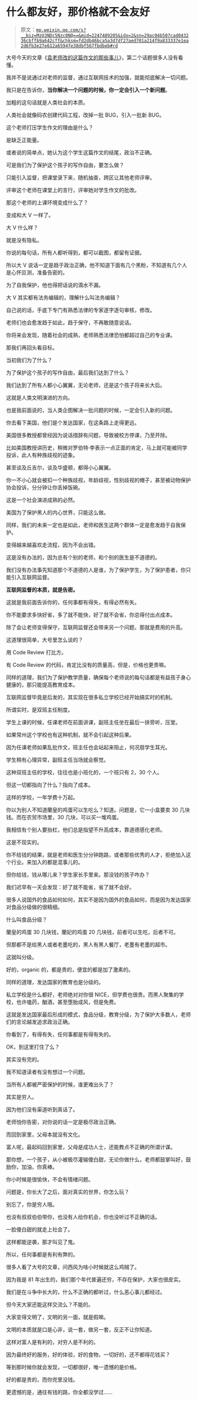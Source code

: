 # 什么都友好，那价格就不会友好

> 原文：[`mp.weixin.qq.com/s?__biz=MzU3NDc5Nzc0NQ==&mid=2247489205&idx=2&sn=29ac04b507cad043236cbffb9a642cff&chksm=fd2db46bca5a3d7df27aed701a214f9a833337e1ea2d6fb3e27e612a6594fe38dbf567fbdbeb#rd`](http://mp.weixin.qq.com/s?__biz=MzU3NDc5Nzc0NQ==&mid=2247489205&idx=2&sn=29ac04b507cad043236cbffb9a642cff&chksm=fd2db46bca5a3d7df27aed701a214f9a833337e1ea2d6fb3e27e612a6594fe38dbf567fbdbeb#rd)

大号今天的文章《[袁老师改的这篇作文的那些事儿](https://mp.weixin.qq.com/s?__biz=MzU0MjYwNDU2Mw==&mid=2247490085&idx=2&sn=7c37327fd1798aa6ae39c8bd4ae52872&chksm=fb197659cc6eff4f1ef4d86c532b89221347b015766142824ae0fa04955a1e2a0257b9fb2f30&token=343191887&lang=zh_CN&scene=21#wechat_redirect)》，第二个话题很多人没有看懂。

我并不是说通过对老师的监督，通过互联网技术的加强，就能彻底解决一切问题。 

我只是在告诉你，**当你解决一个问题的时候，你一定会引入一个新问题**。

加粗的这句话就是人类社会的本质。 

人类社会就像码农创建代码工程，改掉一批 BUG，引入一批新 BUG。

这个老师打压学生作文的理由是什么？ 

是缺乏正能量。

或者说的简单点，她认为这个学生这篇作文的结尾，政治不正确。 

可是我们为了保护这个孩子的写作自由，要怎么做？ 

只能引入监督，把课堂录下来，随机抽查，跨区让其他老师评审。

评审这个老师在课堂上的言行，评审她对学生作文的批改。

那这个老师的上课环境变成什么了？ 

变成和大 V 一样了。

大 V 什么样？

就是没有隐私。

你说的每句话，所有人都听得到，都可以截图，都留有证据。 

所以大 V 说话一定是趋于政治正确，他不知道下面有几个黑粉，不知道有几个人是心怀叵测，准备告密的。 

为了自我保护，他也得把话说的滴水不漏。

大 V 其实都有法务编辑的，理解什么叫法务编辑？ 

自己说的话，手底下专门有熟悉法律的专家逐字逐句审核，修改。

老师们也会愈发趋于如此，趋于保守，不再敢随意说话。 

你将来会发现，随着社会的成熟，老师熟悉法律恐怕都超过自己的专业课。 

那我们再回头看目标。 

当初我们为了什么？

为了保护这个孩子的写作自由，最后我们达到了什么？

我们达到了所有人都小心翼翼，无论老师，还是这个孩子将来长大后。

这就是人类文明演进的方向。 

也是我前面说的，当人类企图解决一批问题的时候，一定会引入新的问题。

你去看下美国，他们是个发达国家，在这条路上走得更远。

美国很多教授都曾经因为说话措辞有问题，导致被校方停课，乃至开除。 

比如美国教授讲历史，稍微对罗伯特·李表示一点正面的肯定，马上就可能被同学投诉，此人有种族歧视的迹象。

甚至谈及丘吉尔，谈及华盛顿，都得小心翼翼。

你一不小心就会被扣一个种族歧视，年龄歧视，性别歧视的帽子，甚至被动物保护协会投诉，分分钟让你丢掉饭碗。 

这是一个社会演进成熟的必然。 

美国为了保护黑人的内心世界，只能这么做。

同样，我们的未来一定也是如此，老师和医生这两个群体一定是愈发趋于自我保护。

变得越来越喜欢走流程，因为不会出错。 

这是没有办法的，因为总有个别的老师，和个别的医生是不道德的。 

我们没有办法事先知道那个不道德的人是谁，为了保护学生，为了保护患者，你只能引入互联网监督。

**互联网监督的本质，就是告密。**

这就是我前面告诉你的，任何事都有得失，有得必然有失。 

你不能要求多快好省，多了就不能快，好了就不会省，你总得付出点成本。

除了会让老师变得保守，互联网监督还会带来另一个问题，那就是费用的升高。

这道理很简单，大号里怎么谈的？ 

用 Code Review 打比方。

有 Code Review 的代码，肯定比没有的质量高，但是，价格也更贵嘛。

同样的道理，我们为了保护教学质量，确保每个老师说的每句话都是有益孩子身心健康的，那只能提高教育成本。 

互联网监督毕竟是后发的，其实现在很多私立学校已经开始搞实时的机制。

所谓实时，是双班主任制度。

学生上课的时候，任课老师在前面讲课，副班主任坐在最后一排旁听，压堂。 

如果常州这个学校也有这种机制，就不会引起这种后果。

因为任课老师如果乱批作文，班主任也会站起来阻止，何况扇学生耳光。

学生稍有心理异常，副班主任当场就会察觉。

这种双班主任的学校，往往也是小班化的，一个班只有 2，30 个人。 

但这一切都指向了什么？指向了成本。 

这样的学校，一年学费十万起。

你以为别人不知道蘭皇的鸡蛋可以生吃么？知道。问题是，它一小盒要卖 30 几块钱。而在农贸市场里，30 几块，可以买一堆鸡蛋。

我相信有个别人要抬杠，他们总是指望不升高成本，靠道德感化老师。

这是不现实的。

你不给钱的结果，就是老师和医生分分钟跑路，或者那些优秀的人才，拒绝加入这个行业。来加入的都是混事儿的。

但你给钱，钱从哪儿来？学生家长手里来。那没钱的孩子咋办？

我们迟早有一天会发现：好了就不能省，省了就不会好。 

很多人说国外的食品如何如何，其实不是因为国外的食品如何，而是因为发达国家对食品分级做的很精细。

什么叫食品分级？

蘭皇的鸡蛋 30 几块钱，蘭妃的鸡蛋 20 几块钱，前者可以生吃，后者不可。

但那都不是给黑人或者老墨吃的，黑人有黑人餐厅，老墨有老墨的超市。 

这就叫分级。 

好的，organic 的，都是贵的，便宜的都是加了激素的。

同样的道理，发达国家的教育也是分级的。 

私立学校是什么都好，老师绝对对你很 NICE，但学费也很贵。而黑人聚集的学校，也许嗑药，酗酒，甚至堕胎成风，但是免费。 

这就是发达国家最后形成的模式，食品分级，教育分级，为了保护大多数人，老师们的言论越发追求政治正确。 

你看到了，有得有失，任何事都是有得有失的。 

OK，到这里打住了么？

其实没有完的。

我不知道读者有没有想过一个问题。

当所有人都被严密保护的时候，谁更难出头了？ 

其实是穷人。

因为他们没有渠道听到真话了。 

老师怕你告密，对你说的话一定是极尽政治正确。 

而回到家里，父母本就没有文化。

富人呢，最起码回到家里，父母是成功人士，还能教点不正确的所谓计谋。 

那你想，一个孩子，从小被极尽灌输傻白甜，无论你做什么，老师都鼓掌叫好，鼓励你，加油，你真棒。 

你小时候是很愉快，不会有情绪问题。 

问题是，你长大了之后，面对真实的世界，你怎么玩？

别忘了，你是穷人哦。

也没有叔叔伯伯带你，也没有人给你机会，你也没听过不正确的话。 

一脸傻白甜的就走上社会了。

这样都能逆袭，那才叫见了鬼。 

所以，任何事都是有利有弊的。 

很多人看了大号的文章，问西风为啥小时候就这么鸡贼了。 

因为我是 81 年出生的，我们那个年代普遍还穷，不存在保护，大家也很皮实。

我们是在斗争中长大的，什么不正确的都听过，什么恶心事儿都经过。 

但今天大家还能这样交流么？不能的。

大家变得文明了，文明的另一面，就是假嘛。

文明的本质就是口是心非，说一套，做另一套，反正不让你知道。

这样对富人是有利的，对穷人是不利的。

因为最终好的服务，好的体验，好的食物，一切好的，还不都得花钱买？

等到那时候你就会发现，一切都很好，唯一遗憾的是价格。

好的都是贵的，而你兜里没钱。

更遗憾的是，通往有钱的路，你全都没学过......